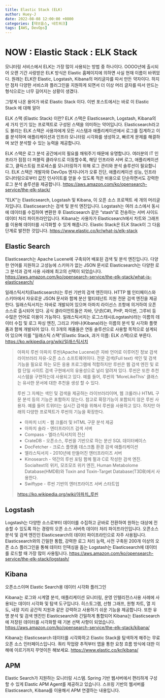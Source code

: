 ```yaml
---
title: Elastic Stack (ELK)
author: Huey-J
date: 2022-08-08 12:00:00 +0800
categories: [데브옵스, 네트워크]
tags: [AWS, DevOps]
---
```


# NOW : Elastic Stack : ELK Stack

모니터링 서비스에서 ELK는 가장 많이 사용되는 방법 중 하나이다.
OOOO년에 출시되어 오랜 기간 사랑받은 ELK 방식은 Elastic 홈페이지에 의하면 사실 현재 이름이 바뀌었다.
원래는 ELK란 Elastic, Logstash, Kibana의 머리글자를 따서 만든 약자이다.
하지만 점차 다양한 서비스와 플러그인을 지원하게 되면서 더 이상 머리 글자를 따서 만드는 형식으로는 너무 길어지는 상황이 생겼다.

그렇게 나온 용어가 바로 Elastic Stack 이다. 이번 포스트에서는 바로 이 Elastic Stack 에 대해 알아


ELK 스택 (Elastic Stack) 이란?
ELK 스택은 Elasticsearch, Logstash, Kibana의 세 가지 인기 있는 프로젝트로 구성된 스택을 의미하는 약어입니다.
Elasticsearch라고도 불리는 ELK 스택은 사용자에게 모든 시스템과 애플리케이션에서 로그를 집계하고 이를 분석하며 애플리케이션과 인프라 모니터링 시각화를 생성하고, 빠르게 문제를 해결하며 보안 분석할 수 있는 능력을 제공합니다.

ELK 스택은 로그 분석 공간에서의 필요를 채워주기 때문에 유명합니다.
여러분의 IT 인프라가 점점 더 퍼블릭 클라우드로 이동할수록, 해당 인프라와 서버 로그, 애플리케이션 로그, 클릭스트림 프로세스를 모니터링하기 위해 로그 관리와 분석 솔루션이 필요합니다.
ELK 스택은 개발자와 DevOps 엔지니어가 오류 진단, 애플리케이션 성능, 인프라 모니터링으로부터 값진 인사이트를 얻을 수 있도록 적은 비용으로 단순하면서도 강력한 로그 분석 솔루션을 제공합니다.
https://aws.amazon.com/ko/opensearch-service/the-elk-stack/


"ELK"는 Elasticsearch, Logstash 및 Kibana, 이 오픈 소스 프로젝트 세 개의 머리글자입니다.
Elasticsearch는 검색 및 분석 엔진입니다.
Logstash는 여러 소스에서 동시에 데이터를 수집하여 변환한 후 Elasticsearch 같은 “stash”로 전송하는 서버 사이드 데이터 처리 파이프라인입니다.
Kibana는 사용자가 Elasticsearch에서 차트와 그래프를 이용해 데이터를 시각화할 수 있게 해줍니다.
Elastic Stack은 ELK Stack이 그 다음 단계로 발전한 것입니다.
https://www.elastic.co/kr/what-is/elk-stack


## Elastic Search

Elasticsearch는 Apache Lucene에 구축되어 배포된 검색 및 분석 엔진입니다.
다양한 언어를 지원하고 고성능에 스키마가 없는 JSON 문서로 Elasticsearch는 다양한 로그 분석과 검색 사용 사례에 최고의 선택이 되었습니다.
https://aws.amazon.com/ko/opensearch-service/the-elk-stack/what-is-elasticsearch/

일래스틱서치(Elasticsearch)는 루씬 기반의 검색 엔진이다.
HTTP 웹 인터페이스와 스키마에서 자유로운 JSON 문서와 함께 분산 멀티테넌트 지원 전문 검색 엔진을 제공한다.
일래스틱서치는 자바로 개발되어 있으며 아파치 라이선스 조항에 의거하여 오픈 소스로 출시되어 있다.
공식 클라이언트들은 자바, 닷넷(C#), PHP, 파이썬, 그루비 등 수많은 언어로 이용이 가능하다.
일래스틱서치는 로그스태시(Logstash)라는 이름의 데이터 수집 및 로그 파싱 엔진, 그리고 키바나(Kibana)라는 이름의 분석 및 시각화 플랫폼과 함께 개발되어 있다.
이 3개의 제품들은 연동 솔루션으로 사용할 목적으로 설계되어 있으며 이를 "일래스틱 스택"(Elastic Stack, 과거 이름: ELK 스택)으로 부른다.
https://ko.wikipedia.org/wiki/일래스틱서치

> 아파치 루씬
> 아파치 루씬(Apache Lucene)은 자바 언어로 이루어진 정보 검색 라이브러리 자유-오픈 소스 소프트웨어이다.
> 전문 검색(Full text) 색인 및 검색 기능을 필요로 하는 모든 응용 프로그램에 적합하지만 루씬은 웹 검색 엔진 및 로컬 단일 사이트 검색 구현에서의 유용성으로 널리 알려져 있다.
> 루씬은 또한 추천 시스템을 구현하는데 사용되고 있다. 예를 들어, 루씬의 'MoreLikeThis' 클래스는 유사한 문서에 대한 추천을 생성 할 수 있다.
>
> 루씬 그 자체는 색인 및 검색을 제공하는 라이브러리이며, 웹 크롤러나 HTML 구문 분석 등의 기능은 포함하지 않는다.
> 참고로 확장기능이 포함되지 않은 루씬 사용자. 예를 들어 트위터는 실시간 검색을 위해서 루씬을 사용하고 있다.
> 하지만 아래의 다양한 프로젝트가 루씬의 기능을 확장한다.
> - 아파치 너치 - 웹 크롤러 및 HTML 구문 분석 제공
> - 아파치 솔라 - 엔터프라이즈 검색 서버
> - Compass - 엘라스틱서치의 전신
> - CrateDB - 오픈소스, 루씬을 기반으로 하는 분산 SQL 데이터베이스
> - DocFetcher - 크로스 플랫폼 데스크톱 환경 검색 애플리케이션
> - 엘라스틱서치 - 2010년에 만들어진 엔터프라이즈 서버
> - Kinosearch - 약간의 루씬 포팅 함께 펄과 C로 작성한 검색 엔진. Socialtext의 위키, 모조모조 위키 엔진, Human Metabolome Database(HMDB)와 Toxin and Toxin-Target Database(T3DB)에서 사용한다.
> - Swiftype - 루씬 기반의 엔터프라이즈 서버 스타트업
>
> https://ko.wikipedia.org/wiki/아파치_루씬

## Logstash

Logstash는 다양한 소스로부터 데이터를 수집하고 곧바로 전환하여 원하는 대상에 전송할 수 있도록 하는 경량의 오픈 소스 서버측 데이터 처리 파이프라인입니다.
오픈소스 분석 및 검색 엔진인 Elasticsearch의 데이터 파이프라인으로 자주 사용됩니다.
Elasticsearch와의 긴밀한 통합, 강력한 로그 처리 능력, 사전 구축된 200개 이상의 오픈 소스 플러그인을 통해 데이터 인덱싱을 돕는 Logstash는 Elasticsearch에 데이터를 로드할 때 가장 많이 사용됩니다.
https://aws.amazon.com/ko/opensearch-service/the-elk-stack/logstash/

## Kibana

오픈소스이며 Elastic Search용 데이터 시각화 플러그인

Kibana는 로그와 시계열 분석, 애플리케이션 모니터링, 운영 인텔리전스사용 사례에 사용되는 데이터 시각화 및 탐색 도구입니다.
히스토그램, 선형 그래프, 원형 차트, 열 지도, 내장 지리 공간적 지원과 같은 강력하고 사용하기 쉬운 기능을 제공합니다.
또한 유명 분석 및 검색 엔진인 Elasticsearch와 긴밀하게 통합되어 Kibana는 Elasticsearch에 저장된 데이터를 시각화할 때 기본 선택 사항이 되었습니다.
https://aws.amazon.com/ko/opensearch-service/the-elk-stack/kibana/

Kibana는 Elasticsearch 데이터를 시각화하고 Elastic Stack을 탐색하게 해주는 무료 오픈 소스 인터페이스입니다.
쿼리 작업량 추적부터 앱을 통한 요청 흐름 방식에 대한 이해에 이르기까지 무엇이든 해보세요.
https://www.elastic.co/kr/kibana/

## APM

Elastic Search가 지원하는 모니터링 시스템.
Spring 기반 웹서버에서 편리하게 구성할 수 있게 Elastic APM Agent를 제공하고 있습니다.
스프링 기반의 웹서버를 Elasticsearch, Kibana를 이용해서 APM 연결하는 내용입니다.


